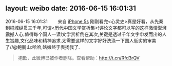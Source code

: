 layout: weibo
date: 2016-06-15 16:01:31
---
2016-06-15 16:01:31  &nbsp;&nbsp;&nbsp;&nbsp;&nbsp;&nbsp; 来自 <a href="sinaweibo://customweibosource" rel="nofollow">iPhone 5s</a>
刚刚看完<心灵史>真是好看，从先秦到桐城纵贯三千年,可谓<历代中国文学赏析集>!评论文字都可以写的这样激情澎湃震撼人心,值得每个国人一读!文学赏析倒在其次,关键是透过千年文字申发而出的人生旨趣,文化品味和精神追求.太需要这样的文字好好洗涤一下国人低劣的审美了//@鲍鹏山:哈哈,姑娘终于表扬我了.
>  抱歉，此微博已被作者删除。查看帮助：http://t.cn/Rfd3rQV
